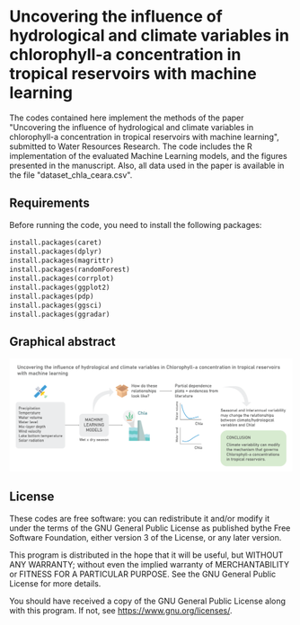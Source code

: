 # Uncovering the influence of hydrological and climate variables in chlorophyll-a concentration in tropical reservoirs with machine learning
The codes contained here implement the methods of the paper "Uncovering the influence of hydrological and climate variables in chlorophyll-a concentration in tropical reservoirs with machine learning", submitted to Water Resources Research. The code includes the R implementation of the evaluated Machine Learning models, and the figures presented in the manuscript. Also, all data used in the paper is available in the file "dataset_chla_ceara.csv".

## Requirements
Before running the code, you need to install the following packages:
```
install.packages(caret)
install.packages(dplyr)
install.packages(magrittr)
install.packages(randomForest)
install.packages(corrplot)
install.packages(ggplot2)
install.packages(pdp)
install.packages(ggsci)
install.packages(ggradar)
```

## Graphical abstract

![alt text](https://github.com/taiscarvalho/chla-prediction-ce/blob/main/graphical-abstract.png)


## License
These codes are free software: you can redistribute it and/or modify it under the terms of the GNU General Public License as published bythe Free Software Foundation, either version 3 of the License, or any later version.

This program is distributed in the hope that it will be useful, but WITHOUT ANY WARRANTY; without even the implied warranty of MERCHANTABILITY or FITNESS FOR A PARTICULAR PURPOSE. See the GNU General Public License for more details.

You should have received a copy of the GNU General Public License along with this program. If not, see https://www.gnu.org/licenses/.

